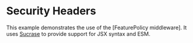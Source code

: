 # Security Headers

This example demonstrates the use of the [FeaturePolicy middleware]. It uses [Sucrase] to provide support for JSX syntax and ESM.

[Sucrase]: https://github.com/alangpierce/sucrase
